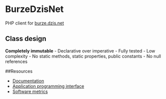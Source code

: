 # BurzeDzisNet

PHP client for [burze.dzis.net](https://burze.dzis.net)

## Class design

__Completely immutable__ - Declarative over imperative - Fully tested - Low complexity - No static methods, static properties, public constants - No null references

##Resources
- [Documentation](https://github.com/krzysiekpiasecki/BurzeDzisNet/blob/master/docs/Index.md)
- [Application programming interface](https://github.com/krzysiekpiasecki/BurzeDzisNet/blob/master/docs/api/API-documentation.zip)
- [Software metrics](https://github.com/krzysiekpiasecki/BurzeDzisNet/blob/master/docs/SoftwareMetrics.md)
